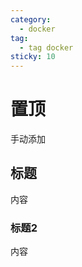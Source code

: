```yaml
---
category:
  - docker
tag:
  - tag docker
sticky: 10
---
```


# 置顶

手动添加

<!-- more -->

## 标题

内容

### 标题2

内容
